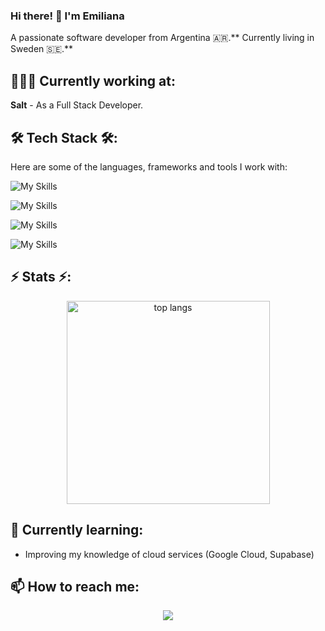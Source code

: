 ### Hi there! 👋 I'm Emiliana

A passionate software developer from Argentina 🇦🇷.**
Currently living in Sweden 🇸🇪.**

## 👩🏻‍💻 Currently working at:
**Salt** - As a Full Stack Developer.

## 🛠 Tech Stack 🛠:
Here are some of the languages, frameworks and tools I work with:

![My Skills](https://skillicons.dev/icons?i=html,css,materialui,figma,js,ts,react,nextjs,vite)

![My Skills](https://skillicons.dev/icons?i=java,nodejs,maven,docker,postgres)

![My Skills](https://skillicons.dev/icons?i=azure,netlify,vercel)

![My Skills](https://skillicons.dev/icons?i=git,idea,vscode,postman)

## ⚡ Stats ⚡:
<div align=center>
  <img width=325 align="center" src="https://github-readme-stats-Emilianalila.vercel.app/api/top-langs/?username=Emilianalila&hide=HTML&langs_count=8&layout=compact&theme=react&border_radius=10&size_weight=0.5&count_weight=0.5&exclude_repo=github-readme-stats" alt="top langs" />
</div>


## 🌱 Currently learning:
- Improving my knowledge of cloud services (Google Cloud, Supabase)

## 📫 How to reach me:
<div align="center"> 
  <a href="https://www.linkedin.com/in/emiliana-e-971b26202/" target="_blank">
    <img src="https://img.shields.io/badge/LinkedIn-0077B5?style=for-the-badge&logo=linkedin&logoColor=white" target="_blank" />
  </a>
</div>


